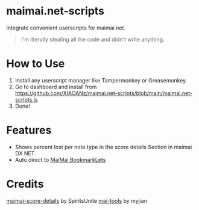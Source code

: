 # maimai.net-scripts
Integrate convenient userscripts for maimai.net.
> I'm literally stealing all the code and didn't write anything.

# How to Use
1. Install any userscript manager like Tampermonkey or Greasemonkey.
2. Go to dashboard and install from https://github.com/XIAOANz/maimai.net-scripts/blob/main/maimai.net-scripts.js
3. Done!
 

# Features
* Shows percent lost per note type in the score details Section in maimai DX NET.
* Auto direct to [MaiMai BookmarkLets](https://myjian.github.io/mai-tools/)

# Credits
[maimai-score-details](https://github.com/SpiritsUnite/maimai-score-details) by SpiritsUnite
[mai-tools](https://github.com/myjian/mai-tools) by myjian